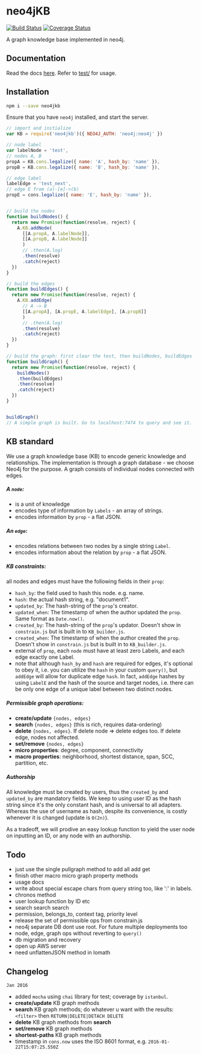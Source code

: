 # neo4jKB
[![Build Status](https://travis-ci.org/kengz/neo4jKB.svg?branch=master)](https://travis-ci.org/kengz/neo4jKB) [![Coverage Status](https://coveralls.io/repos/github/kengz/neo4jKB/badge.svg?branch=master)](https://coveralls.io/github/kengz/neo4jKB?branch=master)

A graph knowledge base implemented in neo4j.

## Documentation

Read the docs [here](./API.md). Refer to [test/](./test/) for usage.


## Installation


```bash
npm i --save neo4jkb
```

Ensure that you have `neo4j` installed, and start the server.


```js
// import and initialize
var KB = require('neo4jkb')({ NEO4J_AUTH: 'neo4j:neo4j' })

// node label
var labelNode = 'test',
// nodes A, B
propA = KB.cons.legalize({ name: 'A', hash_by: 'name' }),
propB = KB.cons.legalize({ name: 'B', hash_by: 'name' }),

// edge label
labelEdge = 'test_next',
// edge E from (a)-[e]->(b)
propE = cons.legalize({ name: 'E', hash_by: 'name' }),


// build the nodes
function buildNodes() {
  return new Promise(function(resolve, reject) {
    A.KB.addNode(
      [[A.propA, A.labelNode]],
      [[A.propB, A.labelNode]]
      )
      // .then(A.log)
      .then(resolve)
      .catch(reject)
  })
}

// build the edges
function buildEdges() {
  return new Promise(function(resolve, reject) {
    A.KB.addEdge(
      // A -> B
      [[A.propA], [A.propE, A.labelEdge], [A.propB]]
      )
      // .then(A.log)
      .then(resolve)
      .catch(reject)
  })
}

// build the graph: first clear the test, then buildNodes, buildEdges
function buildGraph() {
  return new Promise(function(resolve, reject) {
    buildNodes()
    .then(buildEdges)
    .then(resolve)
    .catch(reject)
  })
}


buildGraph()
// A simple graph is built. Go to localhost:7474 to query and see it.

```


## KB standard
We use a graph knowledge base (KB) to encode generic knowledge and relationships. The implementation is through a graph database - we choose Neo4j for the purpose. A graph consists of individual nodes connected with edges.


##### A `node`:

- is a unit of knowledge
- encodes type of information by `Labels` - an array of strings.
- encodes information by `prop` - a flat JSON.


##### An `edge`:

- encodes relations between two nodes by a single string `Label`.
- encodes information about the relation by `prop` - a flat JSON.


##### KB constraints:

all nodes and edges must have the following fields in their `prop`: 

- `hash_by`: the field used to hash this node. e.g. name.
- `hash`: the actual hash string, e.g. "document1".
- `updated_by`: The hash-string of the `prop`'s creator.
- `updated_when`: The timestamp of when the author updated the `prop`. Same format as `Date.now()`.
- `created_by`: The hash-string of the `prop`'s updator. Doesn't show in `constrain.js` but is built in to `KB_builder.js`.
- `created_when`: The timestamp of when the author created the `prop`. Doesn't show in `constrain.js` but is built in to `KB_builder.js`.
- external of `prop`, each `node` must have at least zero Labels, and each edge exactly one Label.
- note that although `hash_by` and `hash` are required for edges, it's optional to obey it, i.e. you can utilize the `hash` in your custom `query()`, but `addEdge` will allow for duplicate edge `hash`. In fact, `addEdge` hashes by using `LabelE` and the hash of the source and target nodes, i.e. there can be only one edge of a unique label between two distinct nodes.


##### Permissible graph operations:

- **create/update** `{nodes, edges}`
- **search** `{nodes, edges}` (this is rich, requires data-ordering)
- **delete** `{nodes, edges}`. If delete node => delete edges too. If delete edge, nodes not affected.
- **set/remove** `{nodes, edges}`
- **micro properties**: degree, component, connectivity
- **macro properties**: neighborhood, shortest distance, span, SCC, partition, etc.


##### Authorship

All knowledge must be created by users, thus the `created_by` and `updated_by` are mandatory fields. We keep to using user ID as the hash string since it's the only constant hash, and is universal to all adapters. Whereas the use of username as hash, despite its convenience, is costly whenever it is changed (update is `O(2n)`).

As a tradeoff, we will prodive an easy lookup function to yield the user node on inputting an ID, or any node with an authorship.



## Todo
- just use the single pullgraph method to add all add get
- finish other macro micro graph property methods
- usage docs
- write about special escape chars from query string too, like ':' in labels.
- chronos method
- user lookup function by ID etc
- search search search
- permission, belongs_to, context tag, priority level
- release the set of permissible ops from constrain.js
- neo4j separate DB dont use root. For future multiple deployments too
- node, edge, graph ops without reverting to `query()`
- db migration and recovery
- open up AWS server
- need unflattenJSON method in lomath


## Changelog

`Jan 2016`

- added `mocha` using `chai` library for test; coverage by `istanbul`.
- **create/update** KB graph methods
- **search** KB graph methods; do whatever u want with the results: `<filter>` then `RETURN|DELETE|DETACH DELETE`
- **delete** KB graph methods from **search**
- **set/remove** KB graph methods
- **shortest-paths** KB graph methods
- timestamp in `cons.now` uses the ISO 8601 format, e.g. `2016-01-22T15:07:25.550Z`
